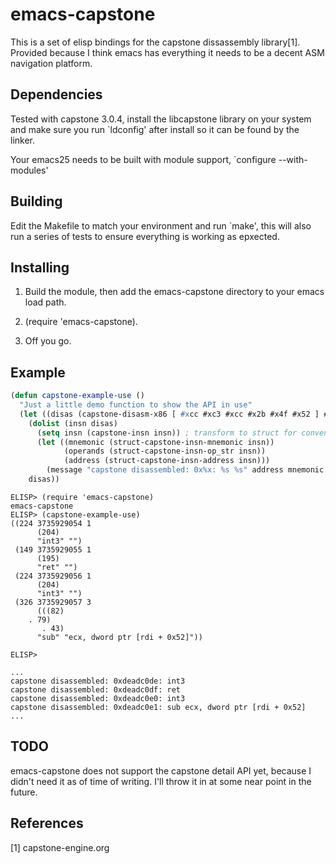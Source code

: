 # emacs-capstone

This is a set of elisp bindings for the capstone dissassembly library[1].
Provided because I think emacs has everything it needs to be a decent
ASM navigation platform.

## Dependencies

Tested with capstone 3.0.4, install the libcapstone library on your system
and make sure you run `ldconfig' after install so it can be found by the
linker.

Your emacs25 needs to be built with module support, `configure --with-modules'

## Building


Edit the Makefile to match your environment and run `make', this will also run
a series of tests to ensure everything is working as epxected.

## Installing

1) Build the module, then add the emacs-capstone directory to your emacs load path.

2) (require 'emacs-capstone).

3) Off you go.

## Example

```lisp
(defun capstone-example-use ()
  "Just a little demo function to show the API in use"
  (let ((disas (capstone-disasm-x86 [ #xcc #xc3 #xcc #x2b #x4f #x52 ] #xdeadc0de 0)))
    (dolist (insn disas)
      (setq insn (capstone-insn insn)) ; transform to struct for convenience
      (let ((mnemonic (struct-capstone-insn-mnemonic insn))
            (operands (struct-capstone-insn-op_str insn))
            (address (struct-capstone-insn-address insn)))
        (message "capstone disassembled: 0x%x: %s %s" address mnemonic operands)))
    disas))
```

```
ELISP> (require 'emacs-capstone)
emacs-capstone
ELISP> (capstone-example-use)
((224 3735929054 1
      (204)
      "int3" "")
 (149 3735929055 1
      (195)
      "ret" "")
 (224 3735929056 1
      (204)
      "int3" "")
 (326 3735929057 3
      (((82)
	. 79)
       . 43)
      "sub" "ecx, dword ptr [rdi + 0x52]"))

ELISP> 

...
capstone disassembled: 0xdeadc0de: int3 
capstone disassembled: 0xdeadc0df: ret 
capstone disassembled: 0xdeadc0e0: int3 
capstone disassembled: 0xdeadc0e1: sub ecx, dword ptr [rdi + 0x52]
...
```

## TODO

emacs-capstone does not support the capstone detail API yet, because I didn't need
it as of time of writing. I'll throw it in at some near point in the future. 

## References

[1] capstone-engine.org
